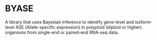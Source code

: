 # BYASE

A library that uses Bayesian inference to identify gene-level 
and isoform-level ASE (Allele-specific expression) in polyploid 
(diploid or higher) organisms from single-end or 
paired-end RNA-seq data.